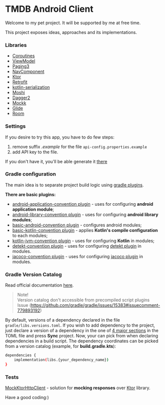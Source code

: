 # TMDB Android Client

Welcome to my pet project. It will be supported by me at free time.

This project exposes ideas, approaches and its implementations.

### Libraries

-  [Coroutines](https://kotlinlang.org/docs/coroutines-overview.html)
-  [ViewModel](https://developer.android.com/topic/libraries/architecture/viewmodel)
-  [Paging3](https://developer.android.com/topic/libraries/architecture/paging/v3-overview)
-  [NavComponent](https://developer.android.com/guide/navigation/navigation-getting-started)
-  [Ktor](https://ktor.io/docs/welcome.html)
-  [Retrofit](https://square.github.io/retrofit/)
-  [kotlin-serialization](https://kotlinlang.org/docs/serialization.html)
-  [Moshi](https://github.com/square/moshi)
-  [Dagger2](https://dagger.dev/)
-  [Mockk](https://mockk.io/)
-  [Glide](https://bumptech.github.io/glide/)
-  [Room](https://developer.android.com/jetpack/androidx/releases/room)

### Settings

If you desire to try this app, you have to do few steps:  
1. remove suffix *.example* for the file `api-config.properties.example`
2. add API key to the file.

If you don't have it, you'll be able generate it [there](https://developers.themoviedb.org/3)
### Gradle configuration

The main idea is to separate project build logic using [gradle plugins](https://docs.gradle.org/current/userguide/plugins.html).

__There are basic plugins:__

* [android-application-convention plugin](/build-logic/src/main/kotlin/android-application-convention.gradle.kts) -
  uses for configuring __android application module__;
* [android-library-convention plugin](/build-logic/src/main/kotlin/android-library-convention.gradle.kts) -
  uses for configuring __android library modules__;
* [basic-android-convention plugin](/build-logic/src/main/kotlin/basic-android-convention.gradle.kts) -
  configures android modules;
* [basic-kotlin-convention plugin](/build-logic/src/main/kotlin/basic-kotlin-convention.gradle.kts) -
  applies __Kotlin's compile configuration__ to each modules;
* [kotlin-jvm-convention plugin](/build-logic/src/main/kotlin/kotlin-jvm-convention.gradle.kts) -
  uses for configuring __Kotlin__ in modules;
* [detekt-convention plugin](/build-logic/src/main/kotlin/detekt-convention.gradle.kts) -
  uses for configuring [detekt plugin](https://detekt.dev/docs/gettingstarted/gradle/) in modules.
* [jacoco-convention plugin](/build-logic/src/main/kotlin/jacoco-convention.gradle.kts) -
  uses for configuring [jacoco plugin](https://docs.gradle.org/current/userguide/jacoco_plugin.html) in modules.

### Gradle Version Catalog
Read official documentation [here](https://docs.gradle.org/current/userguide/platforms.html).
> Note!  
> Version catalog don't accessible from precompiled script plugins  
> Issue (https://github.com/gradle/gradle/issues/15383#issuecomment-779893192)

By default, versions of a dependency declared in the file `gradle/libs.versions.toml`.
If you wish to add dependency to the project, just declare a version of a dependency in the one of [4 major sections](https://docs.gradle.org/current/userguide/platforms.html#sub::toml-dependencies-format) in the TOML file and press __Sync__ project.
Now, your can pick from when declaring dependencies in a build script.
The dependency coordinates can be picked from a version catalog (example, for __build.gradle.kts__):
```sh
dependencies {
    implementation(libs.{your_dependency_name})
}
```
### Tests
[MockKtorHttpClient](/common-test/src/main/java/com/n0lik/common/test/ktor/MockKtorHttpClient.kt) - solution for __mocking responses__ over [Ktor](https://ktor.io/docs/http-client-testing.html) library.

Have a good coding:)